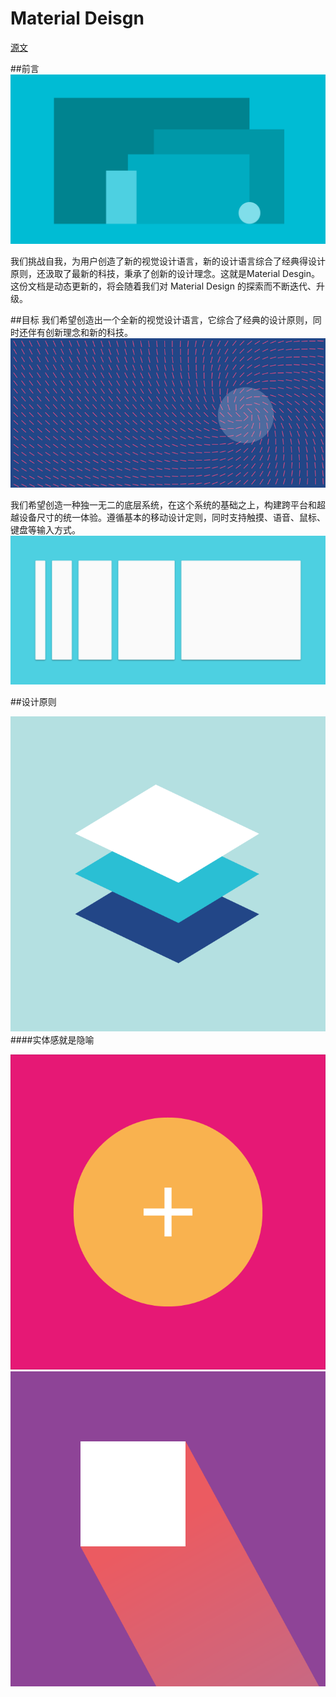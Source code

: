 # Material Deisgn
[源文](https://www.google.com/design/spec/material-design/introduction.html)

##前言
![](../resource/1/materialdesign_introduction.png)

我们挑战自我，为用户创造了新的视觉设计语言，新的设计语言综合了经典得设计原则，还汲取了最新的科技，秉承了创新的设计理念。这就是Material Desgin。这份文档是动态更新的，将会随着我们对 Material Design 的探索而不断迭代、升级。

##目标
我们希望创造出一个全新的视觉设计语言，它综合了经典的设计原则，同时还伴有创新理念和新的科技。
![](../resource/1/materialdesign-goals-swirlanddot_large_mdpi.png)


我们希望创造一种独一无二的底层系统，在这个系统的基础之上，构建跨平台和超越设备尺寸的统一体验。遵循基本的移动设计定则，同时支持触摸、语音、鼠标、键盘等输入方式。![](../resource/1/materialdesign_goals_system.png)


##设计原则

![](../resource/1/materialdesign_principles_metaphor.png)
####实体感就是隐喻



![](../resource/1/materialdesign_principles_bold.png)
![](../resource/1/materialdesign_principles_motion.png)

